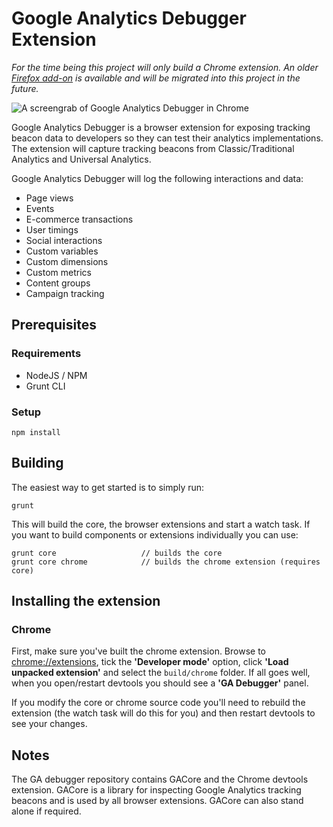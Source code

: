 # Google Analytics Debugger Extension

*For the time being this project will only build a Chrome extension. An older [Firefox add-on](http://keithclark.co.uk/labs/google-analytics-debugger) is available and will be migrated into this project in the future.*

![A screengrab of Google Analytics Debugger in Chrome](http://keithclark.co.uk/labs/google-analytics-debugger/screengrab.png)

Google Analytics Debugger is a browser extension for exposing tracking beacon data to developers so they can test their analytics implementations. The extension will capture tracking beacons from Classic/Traditional Analytics and Universal Analytics.

Google Analytics Debugger will log the following interactions and data:

* Page views
* Events
* E-commerce transactions
* User timings
* Social interactions
* Custom variables
* Custom dimensions
* Custom metrics
* Content groups
* Campaign tracking


## Prerequisites  

### Requirements

* NodeJS / NPM
* Grunt CLI


### Setup

    npm install


## Building

The easiest way to get started is to simply run:

    grunt

This will build the core, the browser extensions and start a watch task. If you want to build components or extensions individually you can use:

    grunt core                   // builds the core
    grunt core chrome            // builds the chrome extension (requires core)


## Installing the extension

### Chrome

First, make sure you've built the chrome extension. Browse to [chrome://extensions](chrome://extensions/), tick the **'Developer mode'** option, click **'Load unpacked extension'** and select the `build/chrome` folder. If all goes well, when you open/restart devtools you should see a **'GA Debugger'** panel.

If you modify the core or chrome source code you'll need to rebuild the extension (the watch task will do this for you) and then restart devtools to see your changes.


## Notes

The GA debugger repository contains GACore and the Chrome devtools extension. GACore is a library for inspecting Google Analytics tracking beacons and is used by all browser extensions. GACore can also stand alone if required.
